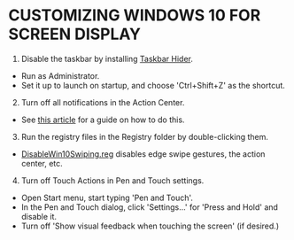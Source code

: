 # CUSTOMIZING WINDOWS 10 FOR SCREEN DISPLAY

1. Disable the taskbar by installing [Taskbar Hider](TaskbarHider/TaskBarHider.exe).
 - Run as Administrator.
 - Set it up to launch on startup, and choose 'Ctrl+Shift+Z' as the shortcut.

2. Turn off all notifications in the Action Center.
 - See [this article](http://www.digitaltrends.com/computing/how-to-configure-notifications-action-center-windows-10/) for a guide on how to do this.

3. Run the registry files in the Registry folder by double-clicking them.
 - [DisableWin10Swiping.reg](Registry/DisableWin10Swiping.reg) disables edge swipe gestures, the action center, etc.

4. Turn off Touch Actions in Pen and Touch settings.
 - Open Start menu, start typing 'Pen and Touch'.
 - In the Pen and Touch dialog, click 'Settings...' for 'Press and Hold' and disable it.
 - Turn off 'Show visual feedback when touching the screen'  (if desired.)